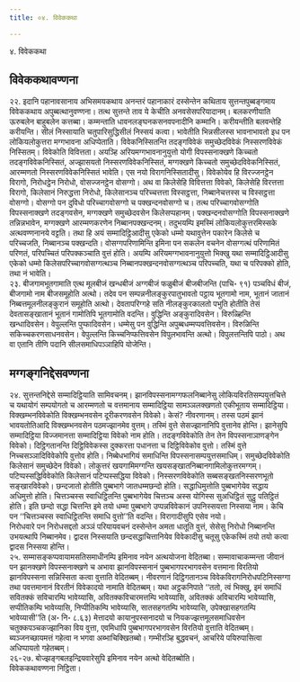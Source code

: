 ```yaml
---
title: ०४. विवेककथा

---
```

४. विवेककथा  


## विवेककथावण्णना

२२. इदानि पहानावसानाय अभिसमयकथाय अनन्तरं पहानाकारं दस्सेन्तेन कथिताय सुत्तन्तपुब्बङ्गमाय विवेककथाय अपुब्बत्थानुवण्णना। तत्थ सुत्तन्ते ताव ये केचीति अनवसेसपरियादानम्। बलकरणीयाति ऊरुबलेन बाहुबलेन कत्तब्बा। कम्मन्ताति धावनलङ्घनकसनवपनादीनि कम्मानि। करीयन्तीति बलवन्तेहि करीयन्ति। सीलं निस्सायाति चतुपारिसुद्धिसीलं निस्सयं कत्वा। भावेतीति भिन्नसीलस्स भावनाभावतो इध पन लोकियलोकुत्तरा मग्गभावना अधिप्पेताति। विवेकनिस्सितन्ति तदङ्गविवेकं समुच्छेदविवेकं निस्सरणविवेकं निस्सितम्। विवेकोति विवित्तता। अयञ्हि अरियमग्गभावनानुयुत्तो योगी विपस्सनाक्खणे किच्चतो तदङ्गविवेकनिस्सितं, अज्झासयतो निस्सरणविवेकनिस्सितं, मग्गक्खणे किच्चतो समुच्छेदविवेकनिस्सितं, आरम्मणतो निस्सरणविवेकनिस्सितं भावेति। एस नयो विरागनिस्सितादीसु। विवेकोयेव हि विरज्जनट्ठेन विरागो, निरोधट्ठेन निरोधो, वोसज्जनट्ठेन वोसग्गो। अथ वा किलेसेहि विवित्तत्ता विवेको, किलेसेहि विरत्तत्ता विरागो, किलेसानं निरुद्धत्ता निरोधो, किलेसानञ्च परिच्चत्तत्ता विस्सट्ठत्ता, निब्बानेचत्तस्स च विस्सट्ठत्ता वोसग्गो। वोसग्गो पन दुविधो परिच्चागवोसग्गो च पक्खन्दनवोसग्गो च। तत्थ परिच्चागवोसग्गोति विपस्सनाक्खणे तदङ्गवसेन, मग्गक्खणे समुच्छेदवसेन किलेसप्पहानम्। पक्खन्दनवोसग्गोति विपस्सनाक्खणे तन्निन्नभावेन, मग्गक्खणे आरम्मणकरणेन निब्बानपक्खन्दनम्। तदुभयम्पि इमस्मिं लोकियलोकुत्तरमिस्सके अत्थवण्णनानये वट्टति। तथा हि अयं सम्मादिट्ठिआदीसु एकेको धम्मो यथावुत्तेन पकारेन किलेसे च परिच्चजति, निब्बानञ्च पक्खन्दति। वोसग्गपरिणामिन्ति इमिना पन सकलेन वचनेन वोसग्गत्थं परिणामितं परिणतं, परिपच्चितं परिपक्कञ्चाति वुत्तं होति। अयम्पि अरियमग्गभावनानुयुत्तो भिक्खु यथा सम्मादिट्ठिआदीसु एकेको धम्मो किलेसपरिच्चागवोसग्गत्थञ्च निब्बानपक्खन्दनवोसग्गत्थञ्च परिपच्चति, यथा च परिपक्को होति, तथा नं भावेति।  
२३. बीजगामभूतगामाति एत्थ मूलबीजं खन्धबीजं अग्गबीजं फळुबीजं बीजबीजन्ति (पाचि॰ ९१) पञ्चविधं बीजं, बीजगामो नाम बीजसमूहोति अत्थो। तदेव पन सम्पन्ननीलङ्कुरपातुभावतो पट्ठाय भूतगामो नाम, भूतानं जातानं निब्बत्तमूलनीलङ्कुरानं समूहोति अत्थो। देवतापरिग्गहे सति नीलङ्कुरकालतो पभुति होतीति तेसं देवतासङ्खातानं भूतानं गामोतिपि भूतगामोति वदन्ति। वुद्धिन्ति अङ्कुरादिवसेन। विरुळ्हिन्ति खन्धादिवसेन। वेपुल्लन्ति पुप्फादिवसेन। धम्मेसु पन वुद्धिन्ति अपुब्बधम्मप्पवत्तिवसेन। विरुळिन्ति सकिच्चकरणसाधनवसेन। वेपुल्लन्ति किच्चनिप्फत्तिवसेन विपुलभावन्ति अत्थो। विपुलत्तन्तिपि पाठो। अथ वा एतानि तीणि पदानि सीलसमाधिपञ्ञाहिपि योजेन्ति।  


## मग्गङ्गनिद्देसवण्णना

२४. सुत्तन्तनिद्देसे सम्मादिट्ठियाति सामिवचनम्। झानविपस्सनामग्गफलनिब्बानेसु लोकियविरतिसम्पयुत्तचित्ते च यथायोगं सम्पयोगतो च आरम्मणतो च वत्तमानाय सम्मादिट्ठिया सामञ्ञलक्खणतो एकीभूताय सम्मादिट्ठिया। विक्खम्भनविवेकोति विक्खम्भनवसेन दूरीकरणवसेन विवेको। केसं? नीवरणानम्। तस्स पठमं झानं भावयतोतिआदि विक्खम्भनवसेन पठमज्झानमेव वुत्तम्। तस्मिं वुत्ते सेसज्झानानिपि वुत्तानेव होन्ति। झानेसुपि सम्मादिट्ठिया विज्जमानत्ता सम्मादिट्ठिया विवेको नाम होति। तदङ्गविवेकोति तेन तेन विपस्सनाञाणङ्गेन विवेको। दिट्ठिगतानन्ति दिट्ठिविवेकस्स दुक्करत्ता पधानत्ता च दिट्ठिविवेकोव वुत्तो। तस्मिं वुत्ते निच्चसञ्ञादिविवेकोपि वुत्तोव होति। निब्बेधभागियं समाधिन्ति विपस्सनासम्पयुत्तसमाधिम्। समुच्छेदविवेकोति किलेसानं समुच्छेदेन विवेको। लोकुत्तरं खयगामिमग्गन्ति खयसङ्खातनिब्बानगामिलोकुत्तरमग्गम्। पटिप्पस्सद्धिविवेकोति किलेसानं पटिप्पस्सद्धिया विवेको। निस्सरणविवेकोति सब्बसङ्खतनिस्सरणभूतो सङ्खारविवेको। छन्दजातो होतीति पुब्बभागे जातधम्मछन्दो होति। सद्धाधिमुत्तोति पुब्बभागेयेव सद्धाय अधिमुत्तो होति। चित्तञ्चस्स स्वाधिट्ठितन्ति पुब्बभागेयेव चित्तञ्च अस्स योगिस्स सुअधिट्ठितं सुट्ठु पतिट्ठितं होति। इति छन्दो सद्धा चित्तन्ति इमे तयो धम्मा पुब्बभागे उप्पन्नविवेकानं उपनिस्सयत्ता निस्सया नाम। केचि पन ‘‘चित्तञ्चस्स स्वाधिट्ठितन्ति समाधि वुत्तो’’ति वदन्ति। विरागादीसुपि एसेव नयो।  
निरोधवारे पन निरोधसद्दतो अञ्ञं परियायवचनं दस्सेन्तेन अमता धातूति वुत्तं, सेसेसु निरोधो निब्बानन्ति उभयत्थापि निब्बानमेव। द्वादस निस्सयाति छन्दसद्धाचित्तानियेव विवेकादीसु चतूसु एकेकस्मिं तयो तयो कत्वा द्वादस निस्सया होन्ति।  
२५. सम्मासङ्कप्पवायामसतिसमाधीनम्पि इमिनाव नयेन अत्थयोजना वेदितब्बा। सम्मावाचाकम्मन्ता जीवानं पन झानक्खणे विपस्सनाक्खणे च अभावा झानविपस्सनानं पुब्बभागपरभागवसेन वत्तमाना विरतियो झानविपस्सना सन्निस्सिता कत्वा वुत्ताति वेदितब्बम्। नीवरणानं दिट्ठिगतानञ्च विवेकविरागनिरोधपटिनिस्सग्गा तथा पवत्तमानानं विरतीनं विवेकादयो नामाति वेदितब्बम्। यथा अट्ठकनिपाते ‘‘ततो, त्वं भिक्खु, इमं समाधिं सवितक्कं सविचारम्पि भावेय्यासि, अवितक्कविचारमत्तम्पि भावेय्यासि, अवितक्कं अविचारम्पि भावेय्यासि, सप्पीतिकम्पि भावेय्यासि, निप्पीतिकम्पि भावेय्यासि, सातसहगतम्पि भावेय्यासि, उपेक्खासहगतम्पि भावेय्यासी’’ति (अ॰ नि॰ ८.६३) मेत्तादयो कायानुपस्सनादयो च नियकज्झत्तमूलसमाधिवसेन चतुक्कपञ्चकज्झानिका विय वुत्ता, एवमिधापि पुब्बभागपरभागवसेन विरतियो वुत्ताति वेदितब्बम्। ब्यञ्जनच्छायमत्तं गहेत्वा न भगवा अब्भाचिक्खितब्बो। गम्भीरञ्हि बुद्धवचनं, आचरिये पयिरुपासित्वा अधिप्पायतो गहेतब्बम्।  
२६-२७. बोज्झङ्गबलइन्द्रियवारेसुपि इमिनाव नयेन अत्थो वेदितब्बोति।  
विवेककथावण्णना निट्ठिता।  